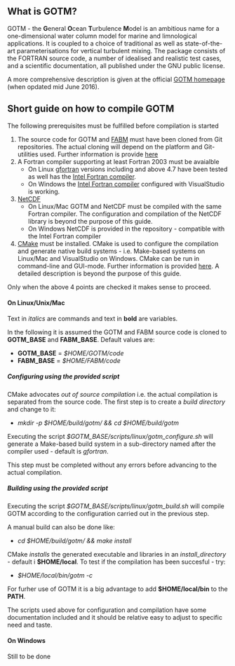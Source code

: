 ## What is GOTM?

GOTM - the **G**eneral **O**cean **T**urbulence **M**odel is an ambitious name for a one-dimensional water column model for marine and limnological applications. It is coupled to a choice of traditional as well as state-of-the-art parameterisations for vertical turbulent mixing. The package consists of the FORTRAN source code, a number of idealised and realistic test cases, and a scientific documentation, all published under the GNU public license.

A more comprehensive description is given at the official [GOTM homepage](http://www.gotm.net) (when opdated mid June 2016).

## Short guide on how to compile GOTM

The following prerequisites must be fulfilled before compilation is started

1. The source code for GOTM and [FABM](http://www.fabm.net) must have been cloned from Git repositories. The actual cloning will depend on the platform and Git-utilities used. Further information is provide [here](https://help.github.com/articles/cloning-a-repository/#platform-linux)
2. A Fortran compiler supporting at least Fortran 2003 must be avaialble
   * On Linux [gfortran](https://gcc.gnu.org/fortran/) versions including and above 4.7 have been tested as well has the [Intel Fortran compiler](https://software.intel.com/en-us/fortran-compilers).
   * On Windows the [Intel Fortran compiler](https://software.intel.com/en-us/fortran-compilers) configured with VisualStudio is working.
3. [NetCDF](http://www.unidata.ucar.edu/software/netcdf)
   * On Linux/Mac GOTM and NetCDF must be compiled with the same Fortran compiler. The configuration and compilation of the NetCDF library is beyond the purpose of this guide.
   * On Windows NetCDF is provided in the repository - compatible with the Intel Fortran compiler
4. [CMake](http://www.cmake.org) must be installed. CMake is used to configure the compilation and generate native build systems - i.e. Make-based systems on Linux/Mac and VisualStudio on Windows. CMake can be run in command-line and GUI-mode. Further information is provided [here](https://cmake.org/documentation/). A detailed description is beyond the purpose of this guide.

Only when the above 4 points are checked it makes sense to proceed.

#### On Linux/Unix/Mac

Text in *italics* are commands and text in **bold** are variables.

In the following it is assumed the GOTM and FABM source code is cloned to **GOTM_BASE** and **FABM_BASE**. Default values are:
* **GOTM_BASE** = *$HOME/GOTM/code*
* **FABM_BASE** = *$HOME/FABM/code*

##### Configuring using the provided script
CMake advocates *out of source compilation* i.e. the actual compilation is separated from the source code. The first step is to create a *build directory* and change to it:
* *mkdir -p $HOME/build/gotm/ && cd $HOME/build/gotm*

Executing the script *$GOTM_BASE/scripts/linux/gotm_configure.sh* will generate a Make-based build system in a sub-directory named after the compiler used - default is *gfortran*.

This step must be completed without any errors before advancing to the actual compilation.

##### Building using the provided script
Executing the script *$GOTM_BASE/scripts/linux/gotm_build.sh* will compile GOTM according to the configuration carried out in the previous step.

A manual build can also be done like:
* *cd $HOME/build/gotm/<compiler> && make install*

CMake *installs* the generated executable and libraries in an *install_directory* - default i **$HOME/local**. 
To test if the compilation has been succesful - try:
* *$HOME/local/bin/gotm -c*

For furher use of GOTM it is a big advantage to add **$HOME/local/bin** to the **PATH**.

The scripts used above for configuration and compilation have some documentation included and it should be relative easy to adjust to specific need and taste.


#### On Windows
Still to be done
